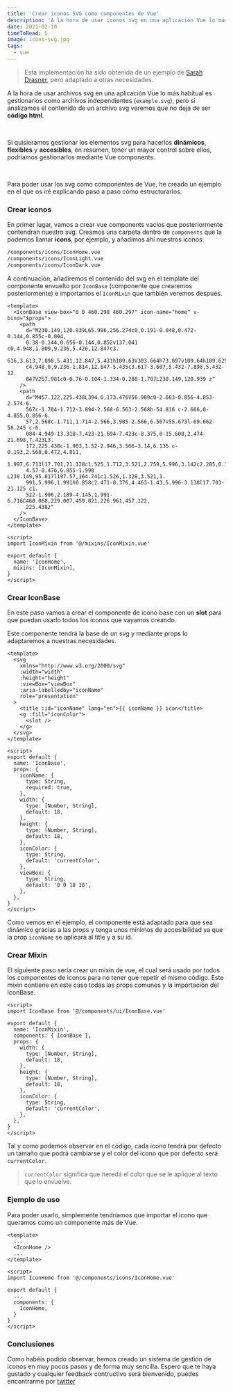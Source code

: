 ```yaml
---
title: 'Crear iconos SVG como componentes de Vue'
description: 'A la hora de usar iconos svg en una aplicación Vue lo más habitual es gestionarlos como archivos independientes, pero si nos paramos a analizar el contenido de un archivo svg no deja de ser tags de html.'
date: 2021-02-10
timeToRead: 5
image: icons-svg.jpg
tags:
  - vue
---
```


> Esta implementación ha sido obtenida de un ejemplo de [Sarah Drasner](https://twitter.com/sarah_edo), pero adaptado a otras necesidades.

A la hora de usar archivos svg en una aplicación Vue lo más habitual es gestionarlos como archivos independientes (`example.svg`), pero si analizamos el contenido de un archivo svg veremos que no deja de ser **código html**.

<br>

Si quisieramos gestionar los elementos svg para hacerlos **dinámicos**, **flexibles** y **accesibles**, en resumen, tener un mayor control sobre ellos, podríamos gestionarlos mediante Vue components.

<br>

Para poder usar los svg como componentes de Vue, he creado un ejemplo en el que os iré explicando paso a paso cómo estructurarlos.

### Crear iconos

En primer lugar, vamos a crear vue components vacíos que posteriormente contendrán nuestro svg. Creamos una carpeta dentro de `components` que la podemos llamar **icons**, por ejemplo, y añadimos ahí nuestros iconos:

```markdown
/components/icons/IconHome.vue
/components/icons/IconLight.vue
/components/icons/IconDark.vue
```

A continuación, añadiremos el contenido del svg en el template del componente envuelto por `IconBase` (componente que crearemos posteriormente) e importamos el `IconMixin` que también veremos después.

```vue
<template>
  <IconBase view-box="0 0 460.298 460.297" icon-name="home" v-bind="$props">
    <path
      d="M230.149,120.939L65.986,256.274c0,0.191-0.048,0.472-0.144,0.855c-0.094,
      0.38-0.144,0.656-0.144,0.852v137.041 c0,4.948,1.809,9.236,5.426,12.847c3.
      616,3.613,7.898,5.431,12.847,5.431h109.63V303.664h73.097v109.64h109.629
      c4.948,0,9.236-1.814,12.847-5.435c3.617-3.607,5.432-7.898,5.432-12.
      847V257.981c0-0.76-0.104-1.334-0.288-1.707L230.149,120.939 z"
    />
    <path
      d="M457.122,225.438L394.6,173.476V56.989c0-2.663-0.856-4.853-2.574-6.
      567c-1.704-1.712-3.894-2.568-6.563-2.568h-54.816 c-2.666,0-4.855,0.856-6.
      57,2.568c-1.711,1.714-2.566,3.905-2.566,6.567v55.673l-69.662-58.245 c-6.
      084-4.949-13.318-7.423-21.694-7.423c-8.375,0-15.608,2.474-21.698,7.423L3.
      172,225.438c-1.903,1.52-2.946,3.566-3.14,6.136 c-0.193,2.568,0.472,4.811,
      1.997,6.713l17.701,21.128c1.525,1.712,3.521,2.759,5.996,3.142c2.285,0.192,
      4.57-0.476,6.855-1.998 L230.149,95.817l197.57,164.741c1.526,1.328,3.521,1.
      991,5.996,1.991h0.858c2.471-0.376,4.463-1.43,5.996-3.138l17.703-21.125 c1.
      522-1.906,2.189-4.145,1.991-6.716C460.068,229.007,459.021,226.961,457.122,
      225.438z"
    />
  </IconBase>
</template>

<script>
import IconMixin from '@/mixins/IconMixin.vue'

export default {
  name: 'IconHome',
  mixins: [IconMixin],
}
</script>
```

### Crear IconBase

En este paso vamos a crear el componente de icono base con un **slot** para que puedan usarlo todos los iconos que vayamos creando.

Este componente tendrá la base de un svg y mediante props lo adaptaremos a nuestras necesidades.

```vue
<template>
  <svg
    xmlns="http://www.w3.org/2000/svg"
    :width="width"
    :height="height"
    :viewBox="viewBox"
    :aria-labelledby="iconName"
    role="presentation"
  >
    <title :id="iconName" lang="en">{{ iconName }} icon</title>
    <g :fill="iconColor">
      <slot />
    </g>
  </svg>
</template>

<script>
export default {
  name: 'IconBase',
  props: {
    iconName: {
      type: String,
      required: true,
    },
    width: {
      type: [Number, String],
      default: 18,
    },
    height: {
      type: [Number, String],
      default: 18,
    },
    iconColor: {
      type: String,
      default: 'currentColor',
    },
    viewBox: {
      type: String,
      default: '0 0 18 18',
    },
  },
}
</script>
```

Como vemos en el ejemplo, el componente está adaptado para que sea dinámico gracias a las props y tenga unos mínimos de accesibilidad ya que la prop `iconName` se aplicará al title y a su id.

### Crear Mixin

El siguiente paso sería crear un mixin de vue, el cual será usado por todos los componentes de iconos para no tener que repetir el mismo código. Este mixin contiene en este caso todas las props comunes y la importación del IconBase.

```vue
<script>
import IconBase from '@/components/ui/IconBase.vue'

export default {
  name: 'IconMixin',
  components: { IconBase },
  props: {
    width: {
      type: [Number, String],
      default: 18,
    },
    height: {
      type: [Number, String],
      default: 18,
    },
    iconColor: {
      type: String,
      default: 'currentColor',
    },
  },
}
</script>
```

Tal y como podemos observar en el código, cada icono tendrá por defecto un tamaño que podrá cambiarse y el color del icono que por defecto será `currentColor`.

> `currentColor` significa que heredá el color que se le aplique al texto que lo envuelve.

### Ejemplo de uso

Para poder usarlo, simplemente tendríamos que importar el icono que queramos como un componente más de Vue.

```vue
<template>
  ...
  <IconHome />
  ...
</template>

<script>
import IconHome from '@/components/icons/IconHome.vue'

export default {
  ...
  components: {
    IconHome,
  }
}
</script>
```

### Conclusiones

Como habéis podido observar, hemos creado un sistema de gestión de iconos en muy pocos pasos y de forma muy sencilla. Espero que te haya gustado y cualquier feedback contructivo será bienvenido, puedes encontrarme por [twitter](https://twitter.com/pablosirera)
